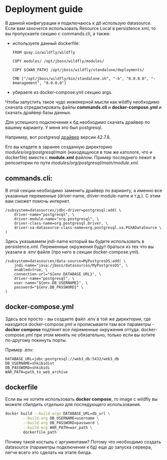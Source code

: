 # Deployment guide

В данной конфигурации я подключаюсь к дб использую datasource. Если вам захочется использовать Resource Local в persistence.xml, то вы пропускаете секцию с commands.cli, а также:
 - используете данный dockerfile:
   
   ```
   FROM quay.io/wildfly/wildfly

   COPY modules/ /opt/jboss/wildfly/modules/
    
   COPY ${WAR_PATH} /opt/jboss/wildfly/standalone/deployments/
    
   CMD ["/opt/jboss/wildfly/bin/standalone.sh", "-b", "0.0.0.0", "-bmanagement", "0.0.0.0"]
   ```
 - убираете из docker-compose.yml секцию args.

Чтобы запустить такое чудо инженерной мысли как wildfly необходимо сначала отредактировать файлы  **commands.cli** и **docker-compose.yml** и скачать драйвер базы данных.

Для успешного подключения к бд необходимо скачать драйвер по вашему варианту. У меня это был postgresql.

Например, вот postgresql [драйвер](https://jdbc.postgresql.org/download/postgresql-42.7.8.jar) версии 42.7.8.

Его вы кладете в заранее созданную директорию *modules/org/postgresql/main* (находящуюся в том же катологе, что и dockerfile) вместе с **module.xml** файлом. Пример последнего лежит в репозитории по пути *modules/org/postgresql/main/module.xml*.

## **commands.cli**:

В этой секции необходимо заменить драйвер по варианту, а именно все указанные переменные (driver-name, driver-module-name и т.д.).
С этим вам сможет помочь интернет.

```
/subsystem=datasources/jdbc-driver=postgresql:add( \
    driver-name="postgresql", \
    driver-module-name="org.postgresql", \
    driver-class-name=org.postgresql.Driver, \
    driver-xa-datasource-class-name=org.postgresql.xa.PGXADataSource \
)
```

Здесь указывамем jndi-name который вы будете использовать в persistence.xml.
Переменные окружения будут браться из тех что вы указали в .env файле (про него в секции docker-compose.yml).

```
/subsystem=datasources/data-source=MyPostgresDS:add( \
    jndi-name="java:/jboss/datasources/MyPostgresDS", \
    enabled=true, \
    connection-url="${env.DATABASE_URL}", \
    driver-name="postgresql", \
    user-name="${env.DB_USERNAME}", \
    password="${env.DB_PASSWORD}" \
)
```

## docker-compose.yml

Здесь все просто - вы создаете файл .env в той же директории, где находится docker-compose.yml и прописываете там все параметры - **docker compose** подтянет все переменные окружения оттуда. docker-compose.yml при этом менять не обязательно, только если вы хотите по-другому покинуть порты.

Пример .env:

```
DATABASE_URL=jdbc:postgresql://web3_db:5432/web3_db
DB_USERNAME=shkibidist
DB_PASSWORD=shkibidi
WAR_PATH=path_to_web_archive
```

## dockerfile

Если вы не хотите использовать **docker compose**, то image с wildfly вы можете сбилдить отдельно для последующего использования.

```bash
docker build --build-args DATABASE_URL=db_url \
        --build-arg DB_USERNAME=username \
        --build-arg DB_PASSWORD=password \
        --build-arg WAR_PATH=war_path \
        dockerfile_path
```

Почему такой костыль с аргументами? Потому что необходимо создать datasource (параметры подключения к бд) еще до запуска сервера, легче всего это сделать на этапе билда.
